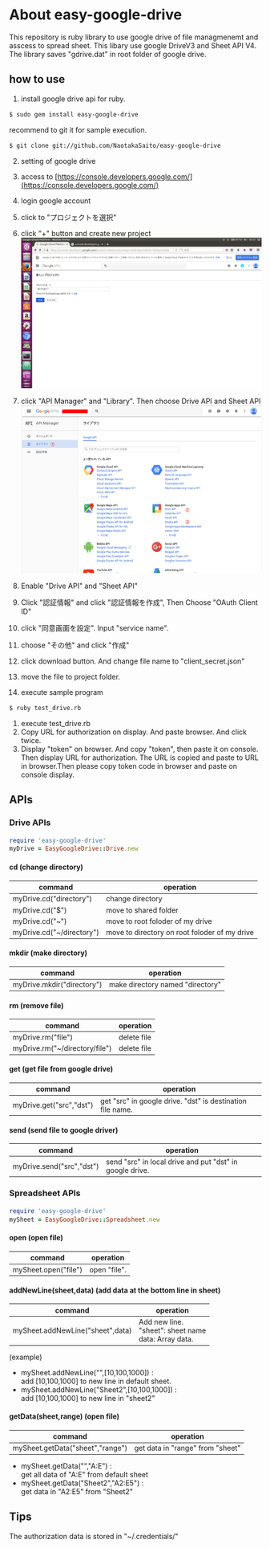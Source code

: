 # About easy-google-drive
This repository is ruby library to use google drive of file managmenemt and asscess to spread sheet.
This libary use google DriveV3 and Sheet API V4.
The library saves "gdrive.dat" in root folder of google drive.

## how to use
1. install google drive api for ruby.
```bash
$ sudo gem install easy-google-drive
```

  recommend to git it for sample execution.
```bash
$ git clone git://github.com/NaotakaSaito/easy-google-drive
```
2. setting of google drive
  1. access to [https://console.developers.google.com/](https://console.developers.google.com/)

  2. login google account
  3. click to "プロジェクトを選択"
  4. click "+" button and create new project![choose_project](img/choose_project.png)
  5. click "API Manager" and "Library". Then choose Drive API and Sheet API
  ![google_drive_api](img/google_drive_api.png)
  6. Enable "Drive API" and "Sheet API"
  7. Click "認証情報" and click "認証情報を作成", Then Choose "OAuth Client ID"
  8. click "同意画面を設定". Input "service name".
  9. choose "その他" and click "作成"
  10. click download button. And change file name to "client_secret.json"
  11. move the file to project folder.

3. execute sample program
```bash
$ ruby test_drive.rb
```
  1. execute test_drive.rb
  2. Copy URL for authorization on display. And paste browser. And click twice.
  3. Display "token" on browser. And copy "token", then paste it on console.
Then display URL for authorization. The URL is copied and paste to URL in browser.Then please copy token code in browser and paste on console display.

## APIs
### Drive APIs
```ruby
require 'easy-google-drive'
myDrive = EasyGoogleDrive::Drive.new
```

#### cd (change directory)
   command                |  operation
--------------------------|-------------------------
 myDrive.cd("directory")  |  change directory
 myDrive.cd("$")          |  move to shared folder
 myDrive.cd("~")          |  move to root foloder of my drive
 myDrive.cd("~/directory")|  move to directory on root foloder of my drive

#### mkdir (make directory)
command                     |  operation
----------------------------|-------------------------
myDrive.mkdir("directory")  |  make directory named "directory"

#### rm (remove file)
command                         |  operation
--------------------------------|-------------------------
myDrive.rm("file")              |  delete file
myDrive.rm("~/directory/file")  |  delete file

#### get (get file from google drive)
command                         |  operation
--------------------------------|-------------------------
myDrive.get("src","dst")        |  get "src" in google drive. "dst" is destination file name.

#### send (send file to google driver)
command                         |  operation
--------------------------------|-------------------------
myDrive.send("src","dst")        |  send "src" in local drive and put "dst" in google drive.

### Spreadsheet APIs
```ruby
require 'easy-google-drive'
mySheet = EasyGoogleDrive::Spreadsheet.new
```
#### open (open file)
command                         |  operation
--------------------------------|-------------------------
mySheet.open("file")            |  open "file".

#### addNewLine(sheet,data) (add data at the bottom line in sheet)
command                           |  operation
----------------------------------|-------------------------
mySheet.addNewLine("sheet",data)  |  Add new line. <br>"sheet":    sheet name <br>data: Array data.
(example)<br>
- mySheet.addNewLine("",[10,100,1000]) :<br>
  add [10,100,1000] to new line in default sheet.<br>
- mySheet.addNewLine("Sheet2",[10,100,1000]) :<br>
  add [10,100,1000] to new line in "sheet2"

#### getData(sheet,range) (open file)
  command                           |  operation
  ----------------------------------|-------------------------
  mySheet.getData("sheet","range")  |  get data in "range" from "sheet"
  - mySheet.getData("","A:E") :<br>
    get all data of "A:E" from default sheet
  - mySheet.getData("Sheet2","A2:E5") :<br>
    get data in "A2:E5" from "Sheet2"


## Tips
The authorization data is stored in "~/.credentials/"

